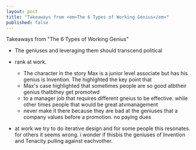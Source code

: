 ```yaml
---
layout: post
title: "Takeaways from <em>The 6 Types of Working Genius</em>"
published: false
---
```


Takeaways from "The 6 Types of Working Genius"

* The geniuses and leveraging them should transcend political
* rank at work.
  * The character in the story Max is a junior level associate but has
   his genius is Invention. The highlghted the key point that
  * Max's case highlighted that sometimes people are so good atbtheir genius thatbthey get promotwd
  * to a manager job that requires different gneius to be effective. while other times people that would be great atvmanagement
  * never make it there because they are bad at the geniuses that a company values before a promotion. no paying dues
 
* at work we try to do iterative design and for some people this resonates. for others it seems wrong. i wonder if thisbis the geniuses of Invention and Tenacity pulling against eachvother.
